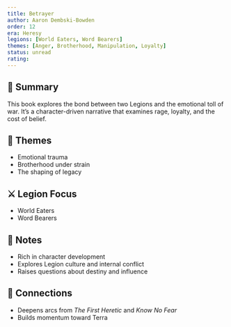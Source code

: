 ```yaml
---
title: Betrayer  
author: Aaron Dembski-Bowden  
order: 12  
era: Heresy  
legions: [World Eaters, Word Bearers]  
themes: [Anger, Brotherhood, Manipulation, Loyalty]  
status: unread  
rating:  
---
```


## 🧭 Summary  
This book explores the bond between two Legions and the emotional toll of war. It’s a character-driven narrative that examines rage, loyalty, and the cost of belief.

## 🧠 Themes  
- Emotional trauma  
- Brotherhood under strain  
- The shaping of legacy  

## ⚔️ Legion Focus  
- World Eaters  
- Word Bearers  

## 📝 Notes  
- Rich in character development  
- Explores Legion culture and internal conflict  
- Raises questions about destiny and influence  

## 🔗 Connections  
- Deepens arcs from *The First Heretic* and *Know No Fear*  
- Builds momentum toward Terra  